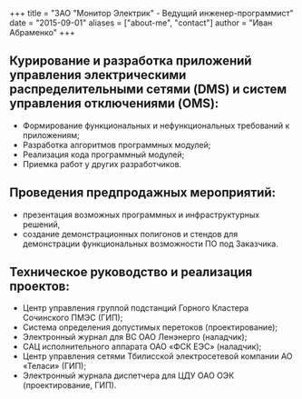 +++
title = "ЗАО \"Монитор Электрик\" - Ведущий инженер-программист"
date = "2015-09-01"
aliases = ["about-me", "contact"]
author = "Иван Абраменко"
+++


## Курирование и разработка приложений управления электрическими распределительными сетями (DMS) и систем управления отключениями (OMS):
- Формирование функциональных и нефункциональных требований к приложениям;
- Разработка алгоритмов программных модулей;
- Реализация кода программный модулей;
- Приемка работ у других разработчиков.

## Проведения предпродажных мероприятий: 

- презентация возможных программных и инфраструктурных решений, 
- создание демонстрационных полигонов и стендов для демонстрации функциональных возможности ПО под Заказчика.

## Техническое руководство и реализация проектов:
- Центр управления группой подстанций Горного Кластера Сочинского ПМЭС (ГИП);
- Система определения допустимых перетоков (проектирование);
- Электронный журнал для ВС ОАО Ленэнерго (наладчик);
- САЦ исполнительного аппарата ОАО «ФСК ЕЭС» (наладчик);
- Центр управления сетями Тбилисской электросетевой компании АО «Теласи» (ГИП);
- Электронный журнала диспетчера для ЦДУ ОАО ОЭК (проектирование, ГИП).
